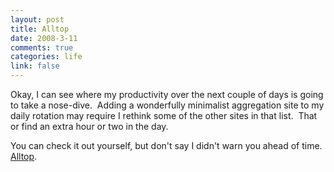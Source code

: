 ```yaml
--- 
layout: post
title: Alltop
date: 2008-3-11
comments: true
categories: life
link: false
---
```

Okay, I can see where my productivity over the next couple of days is going to take a nose-dive.  Adding a wonderfully minimalist aggregation site to my daily rotation may require I rethink some of the other sites in that list.  That or find an extra hour or two in the day.

You can check it out yourself, but don't say I didn't warn you ahead of time.  <a href="http://alltop.com" title="Alltop, all the top stories">Alltop</a>.
